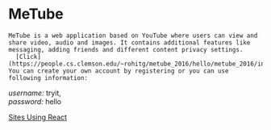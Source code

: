 # MeTube
	MeTube is a web application based on YouTube where users can view and share video, audio and images. It	contains additional features like messaging, adding friends and different content privacy settings.
	  [Click](https://people.cs.clemson.edu/~rohitg/metube_2016/hello/metube_2016/index.php)
	You can create your own account by registering or you can use following information:
	
  *username:* tryit,  
  *password:* hello
  
  [Sites Using React](https://github.com/facebook/react/wiki/Sites-Using-React)

